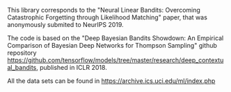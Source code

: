 This library corresponds to the "Neural Linear Bandits: Overcoming Catastrophic Forgetting through Likelihood Matching" paper, that was anonymously submited to NeurIPS 2019.

The code is based on the "Deep Bayesian Bandits Showdown: An Empirical Comparison of Bayesian Deep Networks for Thompson Sampling" github repository https://github.com/tensorflow/models/tree/master/research/deep_contextual_bandits, published in ICLR 2018.

All the data sets can be found in https://archive.ics.uci.edu/ml/index.php
